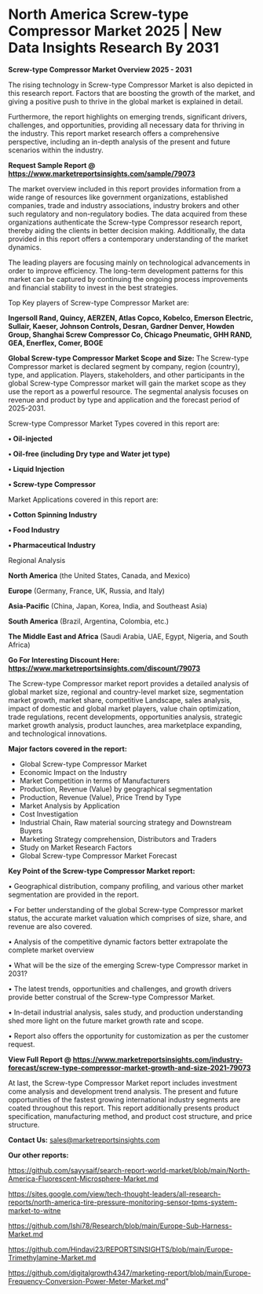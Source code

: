 # North America Screw-type Compressor Market 2025 | New Data Insights Research By 2031

<Strong> Screw-type Compressor Market Overview 2025 - 2031</strong>

The rising technology in Screw-type Compressor Market is also depicted in this research report. Factors that are boosting the growth of the market, and giving a positive push to thrive in the global market is explained in detail.

Furthermore, the report highlights on emerging trends, significant drivers, challenges, and opportunities, providing all necessary data for thriving in the industry. This report market research offers a comprehensive perspective, including an in-depth analysis of the present and future scenarios within the industry.

<strong>Request Sample Report @ <a href=https://www.marketreportsinsights.com/sample/79073>https://www.marketreportsinsights.com/sample/79073</a></strong>

The market overview included in this report provides information from a wide range of resources like government organizations, established companies, trade and industry associations, industry brokers and other such regulatory and non-regulatory bodies. The data acquired from these organizations authenticate the Screw-type Compressor research report, thereby aiding the clients in better decision making. Additionally, the data provided in this report offers a contemporary understanding of the market dynamics.

The leading players are focusing mainly on technological advancements in order to improve efficiency. The long-term development patterns for this market can be captured by continuing the ongoing process improvements and financial stability to invest in the best strategies.

Top Key players of Screw-type Compressor Market are:

<strong>Ingersoll Rand, Quincy, AERZEN, Atlas Copco, Kobelco, Emerson Electric, Sullair, Kaeser, Johnson Controls, Desran, Gardner Denver, Howden Group, Shanghai Screw Compressor Co, Chicago Pneumatic, GHH RAND, GEA, Enerflex, Comer, BOGE</strong>

<strong><b>Global Screw-type Compressor Market Scope and Size:</b></strong>
The Screw-type Compressor market is declared segment by company, region (country), type, and application. Players, stakeholders, and other participants in the global Screw-type Compressor market will gain the market scope as they use the report as a powerful resource. The segmental analysis focuses on revenue and product by type and application and the forecast period of 2025-2031.

Screw-type Compressor Market Types covered in this report are:

<strong>• Oil-injected

• Oil-free (including Dry type and Water jet type)

• Liquid Injection

• Screw-type Compressor</strong>

Market Applications covered in this report are:

<strong>• Cotton Spinning Industry

• Food Industry

• Pharmaceutical Industry</strong> 

Regional Analysis

<strong>North America</strong> (the United States, Canada, and Mexico)

<strong>Europe</strong> (Germany, France, UK, Russia, and Italy)

<strong>Asia-Pacific</strong> (China, Japan, Korea, India, and Southeast Asia)

<strong>South America</strong> (Brazil, Argentina, Colombia, etc.)

<strong>The Middle East and Africa</strong> (Saudi Arabia, UAE, Egypt, Nigeria, and South Africa)

<strong>Go For Interesting Discount Here: <a href=https://www.marketreportsinsights.com/discount/79073>https://www.marketreportsinsights.com/discount/79073</a></strong>

The Screw-type Compressor market report provides a detailed analysis of global market size, regional and country-level market size, segmentation market growth, market share, competitive Landscape, sales analysis, impact of domestic and global market players, value chain optimization, trade regulations, recent developments, opportunities analysis, strategic market growth analysis, product launches, area marketplace expanding, and technological innovations.

<strong><b>Major factors covered in the report:</b></strong>
<ul>
  <li>Global Screw-type Compressor Market </li>
  <li>Economic Impact on the Industry</li>
  <li>Market Competition in terms of Manufacturers</li>
  <li>Production, Revenue (Value) by geographical segmentation</li>
  <li>Production, Revenue (Value), Price Trend by Type</li>
  <li>Market Analysis by Application</li>
  <li>Cost Investigation</li>
  <li>Industrial Chain, Raw material sourcing strategy and Downstream Buyers</li>
  <li>Marketing Strategy comprehension, Distributors and Traders</li>
  <li>Study on Market Research Factors</li>
  <li>Global Screw-type Compressor Market Forecast</li>
</ul>

<strong><b>Key Point of the Screw-type Compressor Market report:</b></strong>

• Geographical distribution, company profiling, and various other market segmentation are provided in the report.

• For better understanding of the global Screw-type Compressor market status, the accurate market valuation which comprises of size, share, and revenue are also covered.

• Analysis of the competitive dynamic factors better extrapolate the complete market overview

• What will be the size of the emerging Screw-type Compressor market in 2031?

• The latest trends, opportunities and challenges, and growth drivers provide better construal of the Screw-type Compressor Market.

• In-detail industrial analysis, sales study, and production understanding shed more light on the future market growth rate and scope.

• Report also offers the opportunity for customization as per the customer request.

<strong><b>View Full Report @ <a href=https://www.marketreportsinsights.com/industry-forecast/screw-type-compressor-market-growth-and-size-2021-79073>https://www.marketreportsinsights.com/industry-forecast/screw-type-compressor-market-growth-and-size-2021-79073</a></b></strong>


At last, the Screw-type Compressor Market report includes investment come analysis and development trend analysis. The present and future opportunities of the fastest growing international industry segments are coated throughout this report. This report additionally presents product specification, manufacturing method, and product cost structure, and price structure.

<strong>Contact Us:</strong>
sales@marketreportsinsights.com

<strong>Our other reports:</strong>

<a href=https://github.com/sayysaif/search-report-world-market/blob/main/North-America-Fluorescent-Microsphere-Market.md>https://github.com/sayysaif/search-report-world-market/blob/main/North-America-Fluorescent-Microsphere-Market.md</a>

<a href=https://sites.google.com/view/tech-thought-leaders/all-research-reports/north-america-tire-pressure-monitoring-sensor-tpms-system-market-to-witne>https://sites.google.com/view/tech-thought-leaders/all-research-reports/north-america-tire-pressure-monitoring-sensor-tpms-system-market-to-witne</a>

<a href=https://github.com/Ishi78/Research/blob/main/Europe-Sub-Harness-Market.md>https://github.com/Ishi78/Research/blob/main/Europe-Sub-Harness-Market.md</a>

<a href=https://github.com/Hindavi23/REPORTSINSIGHTS/blob/main/Europe-Trimethylamine-Market.md>https://github.com/Hindavi23/REPORTSINSIGHTS/blob/main/Europe-Trimethylamine-Market.md</a>

<a href=https://github.com/digitalgrowth4347/marketing-report/blob/main/Europe-Frequency-Conversion-Power-Meter-Market.md>https://github.com/digitalgrowth4347/marketing-report/blob/main/Europe-Frequency-Conversion-Power-Meter-Market.md</a>"
